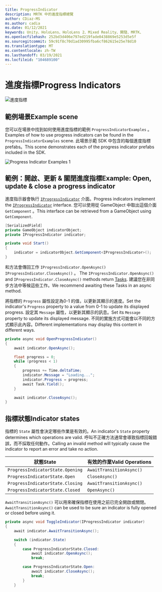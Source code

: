 ```yaml
---
title: ProgressIndicator
description: MRTK 中的進度指標總覽
author: CDiaz-MS
ms.author: cadia
ms.date: 01/12/2021
keywords: Unity、HoloLens、HoloLens 2、Mixed Reality、開發、MRTK、
ms.openlocfilehash: 252bd3d406e797ed219fade0438869e5253d5e5f
ms.sourcegitcommit: 59c91f8c70d1ad30995fba6cf862615e25e78d10
ms.translationtype: MT
ms.contentlocale: zh-TW
ms.lasthandoff: 03/19/2021
ms.locfileid: "104689100"
---
```

# <a name="progress-indicators"></a><span data-ttu-id="5fd14-104">進度指標</span><span class="sxs-lookup"><span data-stu-id="5fd14-104">Progress Indicators</span></span>

![進度指標](../images/progress-indicator/MRTK_ProgressIndicator_Main.png)

## <a name="example-scene"></a><span data-ttu-id="5fd14-106">範例場景</span><span class="sxs-lookup"><span data-stu-id="5fd14-106">Example scene</span></span>

<span data-ttu-id="5fd14-107">您可以在場景中找到如何使用進度指標的範例 `ProgressIndicatorExamples` 。</span><span class="sxs-lookup"><span data-stu-id="5fd14-107">Examples of how to use progress indicators can be found in the `ProgressIndicatorExamples` scene.</span></span> <span data-ttu-id="5fd14-108">此場景示範 SDK 中包含的每個進度指標 prefabs。</span><span class="sxs-lookup"><span data-stu-id="5fd14-108">This scene demonstrates each of the progress indicator prefabs included in the SDK.</span></span>

<img src="../images/progress-indicator/MRTK_ProgressIndicator_Examples.png" alt="Progress Indicator Examples 1">

## <a name="example-open-update--close-a-progress-indicator"></a><span data-ttu-id="5fd14-109">範例：開啟、更新 & 關閉進度指標</span><span class="sxs-lookup"><span data-stu-id="5fd14-109">Example: Open, update & close a progress indicator</span></span>

<span data-ttu-id="5fd14-110">進度指示器會執行 [`IProgressIndicator`](xref:Microsoft.MixedReality.Toolkit.UI.IProgressIndicator) 介面。</span><span class="sxs-lookup"><span data-stu-id="5fd14-110">Progress indicators implement the [`IProgressIndicator`](xref:Microsoft.MixedReality.Toolkit.UI.IProgressIndicator) interface.</span></span> <span data-ttu-id="5fd14-111">您可以使用從 GameObject 中取出這個介面 `GetComponent` 。</span><span class="sxs-lookup"><span data-stu-id="5fd14-111">This interface can be retrieved from a GameObject using `GetComponent`.</span></span>

```c#
[SerializedField]
private GameObject indicatorObject;
private IProgressIndicator indicator;

private void Start()
{
    indicator = indicatorObject.GetComponent<IProgressIndicator>();
}
```

<span data-ttu-id="5fd14-112">和方法會傳回工作 `IProgressIndicator.OpenAsync()` `IProgressIndicator.CloseAsync()` 。 [](xref:System.Threading.Tasks.Task)</span><span class="sxs-lookup"><span data-stu-id="5fd14-112">The `IProgressIndicator.OpenAsync()` and `IProgressIndicator.CloseAsync()` methods return [Tasks](xref:System.Threading.Tasks.Task).</span></span> <span data-ttu-id="5fd14-113">建議您在非同步方法中等候這些工作。</span><span class="sxs-lookup"><span data-stu-id="5fd14-113">We recommend awaiting these Tasks in an async method.</span></span>

<span data-ttu-id="5fd14-114">將指標的 `Progress` 屬性設定為0-1 的值，以更新其顯示的進度。</span><span class="sxs-lookup"><span data-stu-id="5fd14-114">Set the indicator's `Progress` property to a value from 0-1 to update its displayed progress.</span></span> <span data-ttu-id="5fd14-115">設定其 `Message` 屬性，以更新其顯示的訊息。</span><span class="sxs-lookup"><span data-stu-id="5fd14-115">Set its `Message` property to update its displayed message.</span></span> <span data-ttu-id="5fd14-116">不同的實施方式可能會以不同的方式顯示此內容。</span><span class="sxs-lookup"><span data-stu-id="5fd14-116">Different implementations may display this content in different ways.</span></span>

```c#
private async void OpenProgressIndicator()
{
    await indicator.OpenAsync();

    float progress = 0;
    while (progress < 1)
    {
        progress += Time.deltaTime;
        indicator.Message = "Loading...";
        indicator.Progress = progress;
        await Task.Yield();
    }

    await indicator.CloseAsync();
}
```

## <a name="indicator-states"></a><span data-ttu-id="5fd14-117">指標狀態</span><span class="sxs-lookup"><span data-stu-id="5fd14-117">Indicator states</span></span>

<span data-ttu-id="5fd14-118">指標的 `State` 屬性會決定哪些作業是有效的。</span><span class="sxs-lookup"><span data-stu-id="5fd14-118">An indicator's `State` property determines which operations are valid.</span></span> <span data-ttu-id="5fd14-119">呼叫不正確方法通常會導致指標回報錯誤，而不採取任何動作。</span><span class="sxs-lookup"><span data-stu-id="5fd14-119">Calling an invalid method will typically cause the indicator to report an error and take no action.</span></span>

<span data-ttu-id="5fd14-120">狀態</span><span class="sxs-lookup"><span data-stu-id="5fd14-120">State</span></span> | <span data-ttu-id="5fd14-121">有效的作業</span><span class="sxs-lookup"><span data-stu-id="5fd14-121">Valid Operations</span></span>
--- | ---
`ProgressIndicatorState.Opening` | `AwaitTransitionAsync()`
`ProgressIndicatorState.Open` | `CloseAsync()`
`ProgressIndicatorState.Closing` | `AwaitTransitionAsync()`
`ProgressIndicatorState.Closed` | `OpenAsync()`

<span data-ttu-id="5fd14-122">`AwaitTransitionAsync()` 可以用來確保指標在使用之前已完全開啟或關閉。</span><span class="sxs-lookup"><span data-stu-id="5fd14-122">`AwaitTransitionAsync()` can be used to be sure an indicator is fully opened or closed before using it.</span></span>

```c#
private async void ToggleIndicator(IProgressIndicator indicator)
{
    await indicator.AwaitTransitionAsync();

    switch (indicator.State)
    {
        case ProgressIndicatorState.Closed:
            await indicator.OpenAsync();
            break;

        case ProgressIndicatorState.Open:
            await indicator.CloseAsync();
            break;
        }
    }
```
